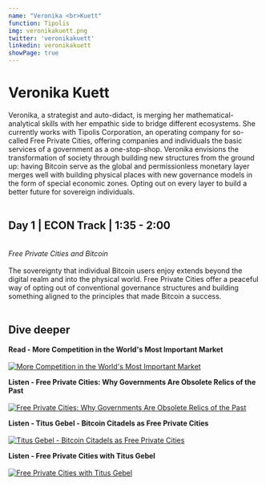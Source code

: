 ```yaml
---
name: "Veronika <br>Kuett"
function: Tipolis
img: veronikakuett.png
twitter: 'veronikakuett'
linkedin: veronikakuett
showPage: true
---
```


# Veronika Kuett
 
Veronika, a strategist and auto-didact, is merging her mathematical-analytical skills with her empathic side to bridge different ecosystems. She currently works with Tipolis Corporation, an operating company for so-called Free Private Cities, offering companies and individuals the basic services of a government as a one-stop-shop. Veronika envisions the transformation of society through building new structures from the ground up: having Bitcoin serve as the global and permissionless monetary layer merges well with building physical places with new governance models in the form of special economic zones. Opting out on every layer to build a better future for sovereign individuals. 
<br><br>

## Day 1 | ECON Track | 1:35 - 2:00
<br>
<i>Free Private Cities and Bitcoin</i><br><br>
The sovereignty that individual Bitcoin users enjoy extends beyond the digital realm and into the physical world. Free Private Cities offer a peaceful way of opting out of conventional governance structures and building something aligned to the principles that made Bitcoin a success.<br><br>

## Dive deeper


<div class="grid grid-cols-1 md:grid-cols-2 gap-5">
<div class="p-3 my-2">

**Read - More Competition in the World's Most Important Market** <br><br>
[ ![More Competition in the World's Most Important Market](/content/veronika_market.png)](https://www.freeprivatecities.com/en/more-competition-in-the-worlds-most-important-market/)
</div>

<div class="p-3 my-2">

**Listen - Free Private Cities: Why Governments Are Obsolete Relics of the Past** <br><br>
[ ![Free Private Cities: Why Governments Are Obsolete Relics of the Past](/content/veronika_obsolete.png)](https://www.gammabeyond.com/podcast/018-free-private-cities-why-governments-are-obsolete-relics-of-the-past-dr-titus-gebel/)
</div>

<div class="p-3 my-2">

**Listen - Titus Gebel - Bitcoin Citadels as Free Private Cities** <br><br>
[ ![Titus Gebel - Bitcoin Citadels as Free Private Cities](/content/veronika_livera.png)](https://stephanlivera.com/episode/161/?fbclid=IwAR3DexNDi2AIWaC7PvspJCC6r7fOZ1n-WCR_IPnezRch7mBObYDxzfINGtk/)
</div>

<div class="p-3 my-2">

**Listen - Free Private Cities with Titus Gebel** <br><br>
[ ![Free Private Cities with Titus Gebel](/content/veroinka_free.png)](https://anchor.fm/swatantrataorg/episodes/Free-Private-Cities-with-Titus-Gebel-Free-Private-Cities-ee5sr7/)
</div>

</div>

<br>


